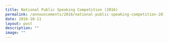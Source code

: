 ```yaml
---
title: National Public Speaking Competition (2016)
permalink: /announcements/2016/national-public-speaking-competition-2016/
date: 2016-10-11
layout: post
description: ""
image: ""
---
```

